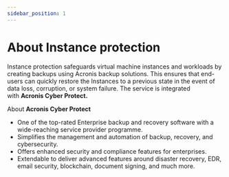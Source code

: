```yaml
---
sidebar_position: 1
---
```

# About Instance protection

Instance protection safeguards virtual machine instances and workloads by creating backups using Acronis backup solutions. This ensures that end-users can quickly restore the Instances to a previous state in the event of data loss, corruption, or system failure. The service is integrated with **Acronis Cyber Protect.**

About **Acronis Cyber Protect**

- One of the top-rated Enterprise backup and recovery software with a wide-reaching service provider programme.
- Simplifies the management and automation of backup, recovery, and cybersecurity.  
- Offers enhanced security and compliance features for enterprises.  
- Extendable to deliver advanced features around disaster recovery, EDR, email security, blockchain, document signing, and much more.